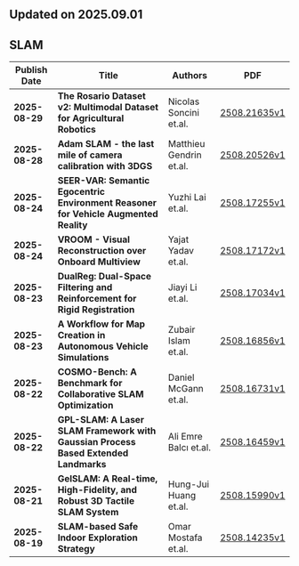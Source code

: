 ## Updated on 2025.09.01

## SLAM

|Publish Date|Title|Authors|PDF|
|---|---|---|---|
|**2025-08-29**|**The Rosario Dataset v2: Multimodal Dataset for Agricultural Robotics**|Nicolas Soncini et.al.|[2508.21635v1](http://arxiv.org/abs/2508.21635v1)|
|**2025-08-28**|**Adam SLAM - the last mile of camera calibration with 3DGS**|Matthieu Gendrin et.al.|[2508.20526v1](http://arxiv.org/abs/2508.20526v1)|
|**2025-08-24**|**SEER-VAR: Semantic Egocentric Environment Reasoner for Vehicle Augmented Reality**|Yuzhi Lai et.al.|[2508.17255v1](http://arxiv.org/abs/2508.17255v1)|
|**2025-08-24**|**VROOM - Visual Reconstruction over Onboard Multiview**|Yajat Yadav et.al.|[2508.17172v1](http://arxiv.org/abs/2508.17172v1)|
|**2025-08-23**|**DualReg: Dual-Space Filtering and Reinforcement for Rigid Registration**|Jiayi Li et.al.|[2508.17034v1](http://arxiv.org/abs/2508.17034v1)|
|**2025-08-23**|**A Workflow for Map Creation in Autonomous Vehicle Simulations**|Zubair Islam et.al.|[2508.16856v1](http://arxiv.org/abs/2508.16856v1)|
|**2025-08-22**|**COSMO-Bench: A Benchmark for Collaborative SLAM Optimization**|Daniel McGann et.al.|[2508.16731v1](http://arxiv.org/abs/2508.16731v1)|
|**2025-08-22**|**GPL-SLAM: A Laser SLAM Framework with Gaussian Process Based Extended Landmarks**|Ali Emre Balcı et.al.|[2508.16459v1](http://arxiv.org/abs/2508.16459v1)|
|**2025-08-21**|**GelSLAM: A Real-time, High-Fidelity, and Robust 3D Tactile SLAM System**|Hung-Jui Huang et.al.|[2508.15990v1](http://arxiv.org/abs/2508.15990v1)|
|**2025-08-19**|**SLAM-based Safe Indoor Exploration Strategy**|Omar Mostafa et.al.|[2508.14235v1](http://arxiv.org/abs/2508.14235v1)|

